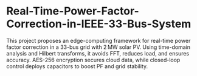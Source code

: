 # Real-Time-Power-Factor-Correction-in-IEEE-33-Bus-System
This project proposes an edge-computing framework for real-time power factor correction in a 33-bus grid with 2 MW solar PV. Using time-domain analysis and Hilbert transforms, it avoids FFT, reduces load, and ensures accuracy. AES-256 encryption secures cloud data, while closed-loop control deploys capacitors to boost PF and grid stability.
